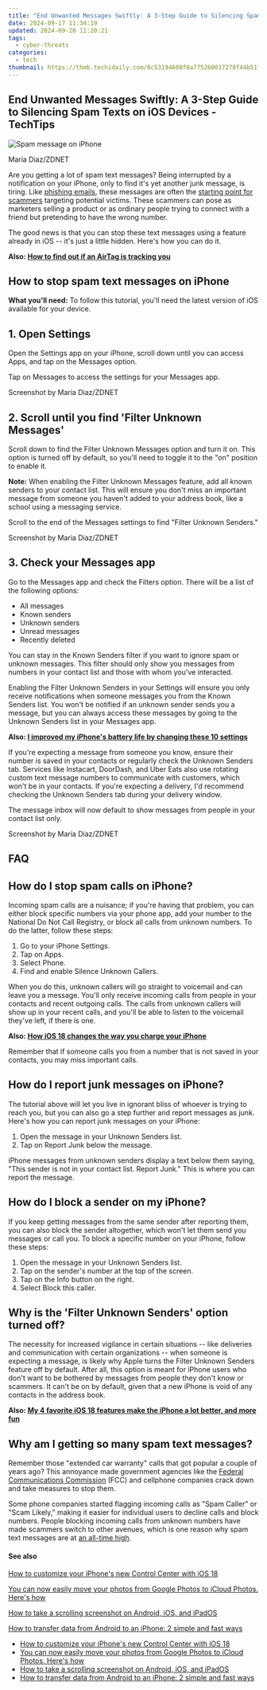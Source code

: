 ```yaml
---
title: "End Unwanted Messages Swiftly: A 3-Step Guide to Silencing Spam Texts on iOS Devices - TechTips"
date: 2024-09-17 11:34:19
updated: 2024-09-20 11:20:21
tags:
  - cyber-threats
categories:
  - tech
thumbnail: https://thmb.techidaily.com/8c53194608f8a775260017278f44b51f37022a75b1d4965ad23230242f3d564c.jpg
---
```


## End Unwanted Messages Swiftly: A 3-Step Guide to Silencing Spam Texts on iOS Devices - TechTips

![Spam message on iPhone](https://www.zdnet.com/a/img/resize/5ee23718bda0ab4b0e88947ee2c20c29fc7098b3/2023/01/20/9ca298f0-ac58-468f-9e3e-c6414774e43b/spam-messages.jpg?auto=webp&width=1280)

Maria Diaz/ZDNET

Are you getting a lot of spam text messages? Being interrupted by a notification on your iPhone, only to find it's yet another junk message, is tiring. Like [phishing emails](https://www.zdnet.com/article/warning-this-scam-starts-with-a-fake-invoice-it-could-end-with-crooks-stealing-your-data/), these messages are often the [starting point for scammers](https://www.zdnet.com/article/police-just-launched-an-e-commerce-fraud-crackdown-heres-how-to-protect-yourself-from-scammers/) targeting potential victims. These scammers can pose as marketers selling a product or as ordinary people trying to connect with a friend but pretending to have the wrong number.

The good news is that you can stop these text messages using a feature already in iOS -- it's just a little hidden. Here's how you can do it.

**Also: [How to find out if an AirTag is tracking you](https://www.zdnet.com/article/how-to-find-out-if-an-airtag-is-tracking-you/)**

## How to stop spam text messages on iPhone

**What you'll need:** To follow this tutorial, you'll need the latest version of iOS available for your device.

## 1\. Open Settings

Open the Settings app on your iPhone, scroll down until you can access Apps, and tap on the Messages option.

Tap on Messages to access the settings for your Messages app.

Screenshot by Maria Diaz/ZDNET

## 2\. Scroll until you find 'Filter Unknown Messages'

Scroll down to find the Filter Unknown Messages option and turn it on. This option is turned off by default, so you'll need to toggle it to the "on" position to enable it.

**Note:** When enabling the Filter Unknown Messages feature, add all known senders to your contact list. This will ensure you don't miss an important message from someone you haven't added to your address book, like a school using a messaging service.

Scroll to the end of the Messages settings to find "Filter Unknown Senders."

Screenshot by Maria Diaz/ZDNET

## 3\. Check your Messages app

Go to the Messages app and check the Filters option. There will be a list of the following options:

* All messages
* Known senders
* Unknown senders
* Unread messages
* Recently deleted

You can stay in the Known Senders filter if you want to ignore spam or unknown messages. This filter should only show you messages from numbers in your contact list and those with whom you've interacted. 

Enabling the Filter Unknown Senders in your Settings will ensure you only receive notifications when someone messages you from the Known Senders list. You won't be notified if an unknown sender sends you a message, but you can always access these messages by going to the Unknown Senders list in your Messages app.

**Also: [I improved my iPhone's battery life by changing these 10 settings](https://www.zdnet.com/article/i-improved-my-iphones-battery-life-by-changing-these-10-settings/)**

If you're expecting a message from someone you know, ensure their number is saved in your contacts or regularly check the Unknown Senders tab. Services like Instacart, DoorDash, and Uber Eats also use rotating custom text message numbers to communicate with customers, which won't be in your contacts. If you're expecting a delivery, I'd recommend checking the Unknown Senders tab during your delivery window.

The message inbox will now default to show messages from people in your contact list only.

Screenshot by Maria Diaz/ZDNET

## FAQ

## How do I stop spam calls on iPhone?

Incoming spam calls are a nuisance; if you're having that problem, you can either block specific numbers via your phone app, add your number to the National Do Not Call Registry, or block all calls from unknown numbers. To do the latter, follow these steps:

1. Go to your iPhone Settings.
2. Tap on Apps.
3. Select Phone.
4. Find and enable Silence Unknown Callers.

When you do this, unknown callers will go straight to voicemail and can leave you a message. You'll only receive incoming calls from people in your contacts and recent outgoing calls. The calls from unknown callers will show up in your recent calls, and you'll be able to listen to the voicemail they've left, if there is one.

**Also: [How iOS 18 changes the way you charge your iPhone](https://www.zdnet.com/article/how-ios-18-changes-the-way-you-charge-your-iphone/)**

Remember that if someone calls you from a number that is not saved in your contacts, you may miss important calls.

## How do I report junk messages on iPhone?

The tutorial above will let you live in ignorant bliss of whoever is trying to reach you, but you can also go a step further and report messages as junk. Here's how you can report junk messages on your iPhone:

1. Open the message in your Unknown Senders list.
2. Tap on Report Junk below the message.

iPhone messages from unknown senders display a text below them saying, "This sender is not in your contact list. Report Junk." This is where you can report the message.

## How do I block a sender on my iPhone?

If you keep getting messages from the same sender after reporting them, you can also block the sender altogether, which won't let them send you messages or call you. To block a specific number on your iPhone, follow these steps:

1. Open the message in your Unknown Senders list.
2. Tap on the sender's number at the top of the screen.
3. Tap on the Info button on the right.
4. Select Block this caller.

## Why is the 'Filter Unknown Senders' option turned off?

The necessity for increased vigilance in certain situations -- like deliveries and communication with certain organizations -- when someone is expecting a message, is likely why Apple turns the Filter Unknown Senders feature off by default. After all, this option is meant for iPhone users who don't want to be bothered by messages from people they don't know or scammers. It can't be on by default, given that a new iPhone is void of any contacts in the address book. 

**Also: [My 4 favorite iOS 18 features make the iPhone a lot better, and more fun](https://www.zdnet.com/article/my-4-favorite-ios-18-features/)**

## Why am I getting so many spam text messages?

Remember those "extended car warranty" calls that got popular a couple of years ago? This annoyance made government agencies like the [Federal Communications Commission](https://www.fcc.gov/consumers/guides/beware-auto-warranty-scams) (FCC) and cellphone companies crack down and take measures to stop them. 

Some phone companies started flagging incoming calls as "Spam Caller" or "Scam Likely," making it easier for individual users to decline calls and block numbers. People blocking incoming calls from unknown numbers have made scammers switch to other avenues, which is one reason why spam text messages are at [an all-time high](https://www.robokiller.com/spam-text-insights).

#### See also

[How to customize your iPhone's new Control Center with iOS 18](https://www.zdnet.com/article/how-to-customize-your-iphones-new-control-center-with-ios-18/ "How to customize your iPhone's new Control Center with iOS 18")

[You can now easily move your photos from Google Photos to iCloud Photos. Here's how](https://www.zdnet.com/article/you-can-now-easily-move-your-photos-from-google-photos-to-icloud-photos-heres-how/ "You can now easily move your photos from Google Photos to iCloud Photos. Here's how")

[How to take a scrolling screenshot on Android, iOS, and iPadOS](https://www.zdnet.com/article/how-to-take-a-scrolling-screenshot-on-android-ios-and-ipados/ "How to take a scrolling screenshot on Android, iOS, and iPadOS")

[How to transfer data from Android to an iPhone: 2 simple and fast ways](https://www.zdnet.com/article/how-to-transfer-data-from-android-to-an-iphone/ "How to transfer data from Android to an iPhone: 2 simple and fast ways")

* [How to customize your iPhone's new Control Center with iOS 18](https://www.zdnet.com/article/how-to-customize-your-iphones-new-control-center-with-ios-18/ "How to customize your iPhone's new Control Center with iOS 18")
* [You can now easily move your photos from Google Photos to iCloud Photos. Here's how](https://www.zdnet.com/article/you-can-now-easily-move-your-photos-from-google-photos-to-icloud-photos-heres-how/ "You can now easily move your photos from Google Photos to iCloud Photos. Here's how")
* [How to take a scrolling screenshot on Android, iOS, and iPadOS](https://www.zdnet.com/article/how-to-take-a-scrolling-screenshot-on-android-ios-and-ipados/ "How to take a scrolling screenshot on Android, iOS, and iPadOS")
* [How to transfer data from Android to an iPhone: 2 simple and fast ways](https://www.zdnet.com/article/how-to-transfer-data-from-android-to-an-iphone/ "How to transfer data from Android to an iPhone: 2 simple and fast ways")

<ins class="adsbygoogle"
     style="display:block"
     data-ad-format="autorelaxed"
     data-ad-client="ca-pub-7571918770474297"
     data-ad-slot="1223367746"></ins>



<ins class="adsbygoogle"
     style="display:block"
     data-ad-client="ca-pub-7571918770474297"
     data-ad-slot="8358498916"
     data-ad-format="auto"
     data-full-width-responsive="true"></ins>
